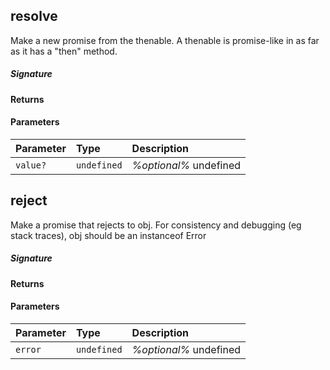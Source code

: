 ## resolve<R>

Make a new promise from the thenable. 
A thenable is promise-like in as far as it has a "then" method.

##### Signature

#### Returns

#### Parameters


| Parameter	   | Type    | Description |
|:-------------|:---------------|:------------|
| `value? `    | `undefined` | _%optional%_ undefined |


## reject

Make a promise that rejects to obj. For consistency and debugging (eg stack traces), obj should be an instanceof Error

##### Signature

#### Returns

#### Parameters


| Parameter	   | Type    | Description |
|:-------------|:---------------|:------------|
| `error `    | `undefined` | _%optional%_ undefined |

